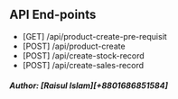 
## API End-points

* [GET] /api/product-create-pre-requisit
* [POST] /api/product-create
* [POST] /api/create-stock-record
* [POST] /api/create-sales-record


##### Author: [Raisul Islam][+8801686851584]
